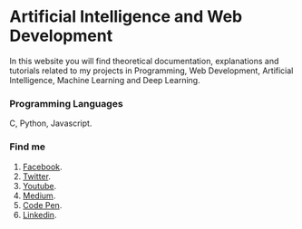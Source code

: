# Artificial Intelligence and Web Development

In this website you will find theoretical documentation, explanations and tutorials related to my projects in Programming, Web Development, Artificial Intelligence, Machine Learning and Deep Learning.

### Programming Languages

C, Python, Javascript.

### Find me

1. [Facebook](https://www.facebook.com/andres.regaladobucheli?hc_ref=ARRhabqP0cpix2Rug0ulvxgozxKyr9mIfIT_6Y98q6IO8ltfZSLKT-vUdc5_3ZjmtbY&fref=nf).
2. [Twitter](https://twitter.com/andresfrbuch).
3. [Youtube](https://www.youtube.com/channel/UC5oaOqaa0BRMGDUjODpZIyQ).
4. [Medium](https://medium.com/@andresregaladobucheli).
5. [Code Pen](https://codepen.io/rothwulf).
6. [Linkedin](https://ru.linkedin.com/in/andresregaladobucheli).




